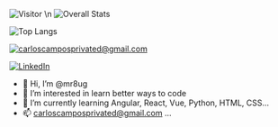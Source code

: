 ![Visitor](https://visitor-badge.laobi.icu/badge?page_id=mr8ug.mr8ug)
\n
![Overall Stats](https://github-readme-stats.vercel.app/api?username=mr8ug&count_private=true&show_icons=true&hide=contribs)

![Top Langs](https://github-readme-stats.vercel.app/api/top-langs/?username=mr8ug&layout=compact)


<a href="mailto:carloscamposprivated@gmail.com">![carloscamposprivated@gmail.com](https://img.shields.io/badge/Gmail-D14836?style=for-the-badge&logo=gmail&logoColor=white)</a>

<a href="https://www.linkedin.com/in/carlos-emilio-campos-mor%C3%A1n-3422291a8/">![LinkedIn](https://img.shields.io/badge/LinkedIn-0077B5?style=for-the-badge&logo=linkedin&logoColor=white)</a>
- 👋 Hi, I’m @mr8ug
- 👀 I’m interested in learn better ways to code
- 🌱 I’m currently learning Angular, React, Vue, Python, HTML, CSS...
- 📫 carloscamposprivated@gmail.com ...

<!---
mr8ug/mr8ug is a ✨ special ✨ repository because its `README.md` (this file) appears on your GitHub profile.
You can click the Preview link to take a look at your changes.
--->
